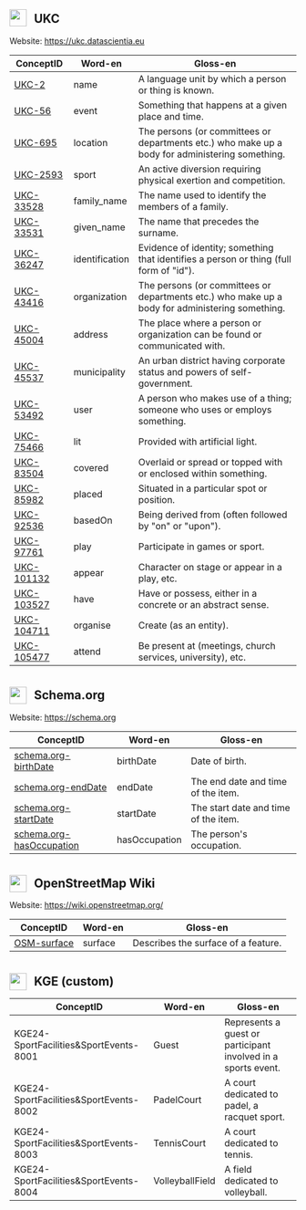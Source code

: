 ## <img src="https://ukc.datascientia.eu/favicon.ico" width="30" style="position: relative; top: 6px; margin-right: 8px;" /> UKC

Website: https://ukc.datascientia.eu

<table>
    <thead>
        <tr>
            <th>ConceptID</th>
            <th>Word-en</th>
            <th>Gloss-en</th>
        </tr>
    </thead>
    <tbody>
        <tr>
            <td><a href="https://ukc.datascientia.eu/api/ukc/concepts?conceptId=2">UKC-2</a></td>
            <td>name</td>
            <td>A language unit by which a person or thing is known.</td>
        </tr>
        <tr>
            <td><a href="https://ukc.datascientia.eu/api/ukc/concepts?conceptId=56">UKC-56</a></td>
            <td>event</td>
            <td>Something that happens at a given place and time.</td>
        </tr>
        <tr>
            <td><a href="https://ukc.datascientia.eu/api/ukc/concepts?conceptId=695">UKC-695</a></td>
            <td>location</td>
            <td>The persons (or committees or departments etc.) who make up a body for administering something.</td>
        </tr>
        <tr>
            <td><a href="https://ukc.datascientia.eu/api/ukc/concepts?conceptId=2593">UKC-2593</a></td>
            <td>sport</td>
            <td>An active diversion requiring physical exertion and competition.</td>
        </tr>
        <tr>
            <td><a href="https://ukc.datascientia.eu/api/ukc/concepts?conceptId=33528">UKC-33528</a></td>
            <td>family_name</td>
            <td>The name used to identify the members of a family.</td>
        </tr>
        <tr>
            <td><a href="https://ukc.datascientia.eu/api/ukc/concepts?conceptId=33531">UKC-33531</a></td>
            <td>given_name</td>
            <td>The name that precedes the surname.</td>
        </tr>
        <tr>
            <td><a href="https://ukc.datascientia.eu/api/ukc/concepts?conceptId=36247">UKC-36247</a></td>
            <td>identification</td>
            <td>Evidence of identity; something that identifies a person or thing (full form of "id").</td>
        </tr>
        <tr>
            <td><a href="https://ukc.datascientia.eu/api/ukc/concepts?conceptId=43416">UKC-43416</a></td>
            <td>organization</td>
            <td>The persons (or committees or departments etc.) who make up a body for administering something.</td>
        </tr>
        <tr>
            <td><a href="https://ukc.datascientia.eu/api/ukc/concepts?conceptId=45004">UKC-45004</a></td>
            <td>address</td>
            <td>The place where a person or organization can be found or communicated with.</td>
        </tr>
        <tr>
            <td><a href="https://ukc.datascientia.eu/api/ukc/concepts?conceptId=45537">UKC-45537</a></td>
            <td>municipality</td>
            <td>An urban district having corporate status and powers of self-government.</td>
        </tr>
        <tr>
            <td><a href="https://ukc.datascientia.eu/api/ukc/concepts?conceptId=53492">UKC-53492</a></td>
            <td>user</td>
            <td>A person who makes use of a thing; someone who uses or employs something.</td>
        </tr>
        <tr>
            <td><a href="https://ukc.datascientia.eu/api/ukc/concepts?conceptId=75466">UKC-75466</a></td>
            <td>lit</td>
            <td>Provided with artificial light.</td>
        </tr>
        <tr>
            <td><a href="https://ukc.datascientia.eu/api/ukc/concepts?conceptId=83504">UKC-83504</a></td>
            <td>covered</td>
            <td>Overlaid or spread or topped with or enclosed within something.</td>
        </tr>
        <tr>
            <td><a href="https://ukc.datascientia.eu/api/ukc/concepts?conceptId=85982">UKC-85982</a></td>
            <td>placed</td>
            <td>Situated in a particular spot or position.</td>
        </tr>
        <tr>
            <td><a href="https://ukc.datascientia.eu/api/ukc/concepts?conceptId=92536">UKC-92536</a></td>
            <td>basedOn</td>
            <td>Being derived from (often followed by "on" or "upon").</td>
        </tr>
        <tr>
            <td><a href="https://ukc.datascientia.eu/api/ukc/concepts?conceptId=97761">UKC-97761</a></td>
            <td>play</td>
            <td>Participate in games or sport.</td>
        </tr>
        <tr>
            <td><a href="https://ukc.datascientia.eu/api/ukc/concepts?conceptId=101132">UKC-101132</a></td>
            <td>appear</td>
            <td>Character on stage or appear in a play, etc.</td>
        </tr>
        <tr>
            <td><a href="https://ukc.datascientia.eu/api/ukc/concepts?conceptId=103527">UKC-103527</a></td>
            <td>have</td>
            <td>Have or possess, either in a concrete or an abstract sense.</td>
        </tr>
        <tr>
            <td><a href="https://ukc.datascientia.eu/api/ukc/concepts?conceptId=104711">UKC-104711</a></td>
            <td>organise</td>
            <td>Create (as an entity).</td>
        </tr>
        <tr>
            <td><a href="https://ukc.datascientia.eu/api/ukc/concepts?conceptId=105477">UKC-105477</a></td>
            <td>attend</td>
            <td>Be present at (meetings, church services, university), etc.</td>
        </tr>
    </tbody>
</table>


## <img src="https://schema.org/docs/favicon.ico" width="30" style="position: relative; top: 8px; margin-right: 8px;" /> Schema.org

Website: https://schema.org

<table>
    <thead>
        <tr>
            <th>ConceptID</th>
            <th>Word-en</th>
            <th>Gloss-en</th>
        </tr>
    </thead>
    <tbody>
        <tr>
            <td><a href="https://schema.org/birthDate">schema.org-birthDate</a></td>
            <td>birthDate</td>
            <td>Date of birth.</td>
        </tr>
        <tr>
            <td><a href="https://schema.org/endDate">schema.org-endDate</a></td>
            <td>endDate</td>
            <td>The end date and time of the item.</td>
        </tr>
        <tr>
            <td><a href="https://schema.org/startDate">schema.org-startDate</a></td>
            <td>startDate</td>
            <td>The start date and time of the item.</td>
        </tr>
        <tr>
            <td><a href="https://schema.org/hasOccupation">schema.org-hasOccupation</a></td>
            <td>hasOccupation</td>
            <td>The person's occupation.</td>
        </tr>
    </tbody>
</table>

## <img src="https://wiki.openstreetmap.org/osm_logo_wiki.png" width="30" style="position: relative; top: 8px; margin-right: 8px;" /> OpenStreetMap Wiki

Website: https://wiki.openstreetmap.org/

<table>
    <thead>
        <tr>
            <th>ConceptID</th>
            <th>Word-en</th>
            <th>Gloss-en</th>
        </tr>
    </thead>
    <tbody>
        <tr>
            <td><a href="https://wiki.openstreetmap.org/wiki/Key:surface">OSM-surface</a></td>
            <td>surface</td>
            <td>Describes the surface of a feature.</td>
        </tr>
    </tbody>
</table>

## <img src="https://pbs.twimg.com/profile_images/1096321296026226688/zKYgpJtn_400x400.png" width="30" style="position: relative; top: 8px; margin-right: 8px;" /> KGE (custom)

<table>
    <thead>
        <tr>
            <th>ConceptID</th>
            <th>Word-en</th>
            <th>Gloss-en</th>
        </tr>
    </thead>
    <tbody>
        <tr>
            <td>KGE24-SportFacilities&SportEvents-8001</td>
            <td>Guest</td>
            <td>Represents a guest or participant involved in a sports event.</td>
        </tr>
        <tr>
            <td>KGE24-SportFacilities&SportEvents-8002</td>
            <td>PadelCourt</td>
            <td>A court dedicated to padel, a racquet sport.</td>
        </tr>
        <tr>
            <td>KGE24-SportFacilities&SportEvents-8003</td>
            <td>TennisCourt</td>
            <td>A court dedicated to tennis.</td>
        </tr>
        <tr>
            <td>KGE24-SportFacilities&SportEvents-8004</td>
            <td>VolleyballField</td>
            <td>A field dedicated to volleyball.</td>
        </tr>
    </tbody>
</table>
